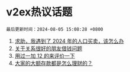 # v2ex热议话题

`最后更新时间：2024-08-05 15:08:28 +0800`

1. [求助，我遇到了 2024 年的人口买卖，该怎么办](https://www.v2ex.com/t/1062589)
1. [关于关系很好的朋友借钱问题](https://www.v2ex.com/t/1062535)
1. [用过一加 12 的来评价一下](https://www.v2ex.com/t/1062421)
1. [大家的大额存款都是怎么理财的？](https://www.v2ex.com/t/1062396)

